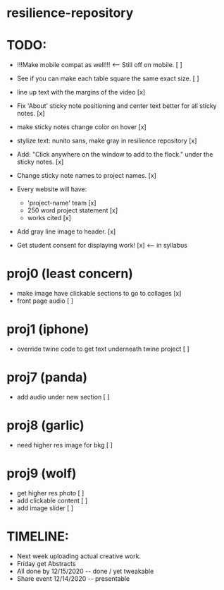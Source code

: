 # resilience-repository

TODO:
=====

- !!!Make mobile compat as well!!! <-- Still off on mobile. [ ]
- See if you can make each table square the same exact size. [ ]
- line up text with the margins of the video [x]   
- Fix 'About' sticky note positioning and center text better for all sticky notes. [x]

- make sticky notes change color on hover [x]
- stylize text: nunito sans, make gray in resilience repository [x]
- Add: "Click anywhere on the window to add to the flock." under the sticky notes. [x]
- Change sticky note names to project names. [x]
- Every website will have:
	- 'project-name' team [x]
	- 250 word project statement [x]
	- works cited [x]
- Add gray line image to header. [x]

* Get student consent for displaying work! [x] <-- in syllabus

proj0 (least concern)
=====
- make image have clickable sections to go to collages [x]
- front page audio [ ]

proj1 (iphone)
==============
- override twine code to get text underneath twine project [ ]

proj7 (panda)
=====
- add audio under new section [ ]

proj8 (garlic)
=====
- need higher res image for bkg [ ]

proj9 (wolf)
=====
- get higher res photo [ ]
- add clickable content [ ]
- add image slider [ ]

TIMELINE:
=========

- Next week uploading actual creative work.
- Friday get Abstracts
- All done by 12/15/2020 -- done / yet tweakable
- Share event 12/14/2020 -- presentable 
